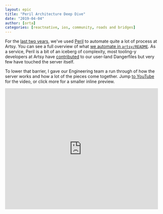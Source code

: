 ```yaml
---
layout: epic
title: "Peril Architecture Deep Dive"
date: "2019-04-04"
author: [orta]
categories: [reactnative, ios, community, roads and bridges]
---
```


For the [last two years][intro_peril], we've used [Peril] to automate quite a lot of process at Artsy. You can see
a full overview of what [we automate in `artsy/README`][peril_readme]. As a service, Peril is a bit of an iceberg
of complexity, most tooling-y developers at Artsy have [contributed][settings-contrib] to our user-land Dangerfiles
but very few have touched the server itself.

To lower that barrier, I gave our Engineering team a run through of how the server works and how a lot of the
pieces come together. Jump [to YouTube](https://www.youtube.com/watch?v=3HNmiNHCvdA) for the video, or click more
for a smaller inline preview.

<!-- more -->

<iframe width="100%" height="400" src="https://www.youtube.com/embed/3HNmiNHCvdA" frameborder="0" allow="accelerometer; autoplay; encrypted-media; gyroscope; picture-in-picture" allowfullscreen></iframe>

[intro_peril]: /blog/2017/09/04/Introducing-Peril/
[peril_readme]: https://github.com/artsy/README/blob/master/culture/peril.md
[settings-contrib]: https://github.com/artsy/peril-settings/graphs/contributors
[peril]: https://github.com/danger/peril

